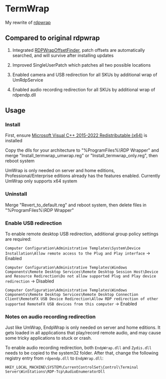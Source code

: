 # TermWrap

My rewrite of [rdpwrap](https://github.com/stascorp/rdpwrap)

## Compared to original rdpwrap

1. Integrated [RDPWrapOffsetFinder](https://github.com/llccd/RDPWrapOffsetFinder), patch offsets are automatically searched, and will survive after installing updates

2. Improved SingleUserPatch which patches all two possible locations 

3. Enabled camera and USB redirection for all SKUs by additional wrap of UmRdpService

4. Enabled audio recording redirection for all SKUs by additional wrap of rdpendp.dll

## Usage

### Install

First, ensure [Microsoft Visual C++ 2015-2022 Redistributable (x64)](https://learn.microsoft.com/en-us/cpp/windows/latest-supported-vc-redist) is installed

Copy the dlls for your architecture to "%ProgramFiles%\RDP Wrapper\" and merge "Install_termwrap_umwrap.reg" or "Install_termwrap_only.reg", then reboot system

UmWrap is only needed on server and home editions, Professional/Enterprise editions already has the features enabled. Currently UmWrap only supports x64 system

### Uninstall

Merge "Revert_to_default.reg" and reboot system, then delete files in "%ProgramFiles%\RDP Wrapper\"

### Enable USB redirection

To enable remote desktop USB redirection, additional group policy settings are required:

`Computer Configuration\Administrative Templates\System\Device Installation\Allow remote access to the Plug and Play interface` -> Enabled

`Computer Configuration\Administrative Templates\Windows Components\Remote Desktop Services\Remote Desktop Session Host\Device and Resource Redirection\Do not allow supported Plug and Play device redirection` -> Disabled

`Computer Configuration\Administrative Templates\Windows Components\Remote Desktop Services\Remote Desktop Connection Client\RemoteFX USB Device Redirection\Allow RDP redirection of other supported RemoteFX USB devices from this computer` -> Enabled

### Notes on audio recording redirection

Just like UmWrap, EndpWrap is only needed on server and home editions. It gets loaded in all applications that play/record remote audio, and may cause some tricky applications to stuck or crash.

To enable audio recording redirection, both `EndpWrap.dll` and `Zydis.dll` needs to be copied to the system32 folder. After that, change the following registry entry from `rdpendp.dll` to `EndpWrap.dll`:

`HKEY_LOCAL_MACHINE\SYSTEM\CurrentControlSet\Control\Terminal Server\WinStations\RDP-Tcp\AudioEnumeratorDll`
